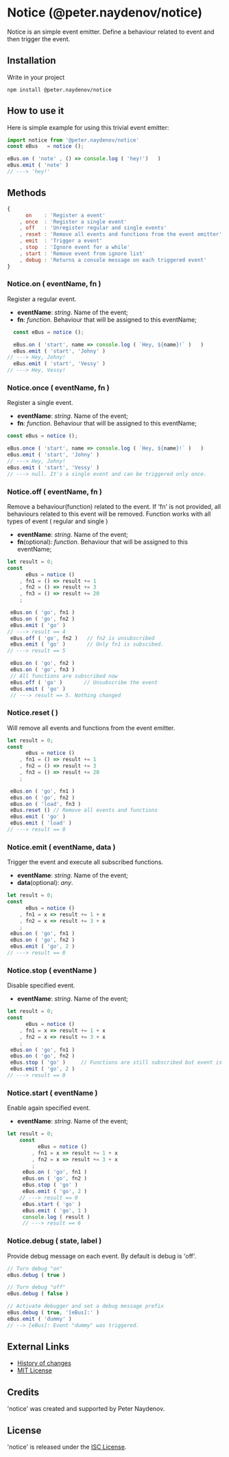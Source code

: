 # Notice (@peter.naydenov/notice)

Notice is an simple event emitter. Define a behaviour related to event and then trigger the event. 

## Installation
Write in your project

```
npm install @peter.naydenov/notice
```





## How to use it
Here is simple example for using this trivial event emitter:
```js
import notice from '@peter.naydenov/notice'
const eBus   = notice ();

eBus.on ( 'note' , () => console.log ( 'hey!')   )
eBus.emit ( 'note' )
// ---> 'hey!'
```





## Methods

```js
{
      on    : 'Register a event'
    , once  : 'Register a single event'
    , off   : 'Unregister regular and single events'
    , reset : 'Remove all events and functions from the event emitter' // After version 2.1.0
    , emit  : 'Trigger a event'
    , stop  : 'Ignore event for a while'
    , start : 'Remove event from ignore list'
    , debug : 'Returns a console message on each triggered event'
}
```

### Notice.on ( eventName, fn )
Register a regular event.
- **eventName**: *string*. Name of the event;
- **fn**: *function*. Behaviour that will be assigned to this eventName;
```js
  const eBus = notice ();

  eBus.on ( 'start', name => console.log ( `Hey, ${name}!` )   )   
  eBus.emit ( 'start', 'Johny' )
// ---> Hey, Johny!
  eBus.emit ( 'start', 'Vessy' )
// ---> Hey, Vessy!
```



### Notice.once ( eventName, fn )
Register a single event.
- **eventName**: *string*. Name of the event;
- **fn**: *function*. Behaviour that will be assigned to this eventName;
```js
const eBus = notice ();

eBus.once ( 'start', name => console.log ( `Hey, ${name}!` )   )
eBus.emit ( 'start', 'Johny' )
// ---> Hey, Johny!
eBus.emit ( 'start', 'Vessy' )
// ---> null. It's a single event and can be triggered only once.
```



### Notice.off ( eventName, fn )
Remove a behaviour(function) related to the event. If 'fn' is not provided, all behaviours related to this event will be removed. Function works with all types of event ( regular and single )
- **eventName**: *string*. Name of the event;
- **fn**(optional): *function*. Behaviour that will be assigned to this eventName;
```js
let result = 0;
const 
      eBus = notice ()
    , fn1 = () => result += 1
    , fn2 = () => result += 3
    , fn3 = () => result += 20
    ;

 eBus.on ( 'go', fn1 )
 eBus.on ( 'go', fn2 )
 eBus.emit ( 'go' )
// ---> result == 4
 eBus.off ( 'go', fn2 )   // fn2 is unsubscribed
 eBus.emit ( 'go' )       // Only fn1 is subscibed.
// ---> result == 5

 eBus.on ( 'go', fn2 )
 eBus.on ( 'go', fn3 )
 // All functions are subscribed now
 eBus.off ( 'go' )       // Unsubscribe the event
 eBus.emit ( 'go' )
 // ---> result == 5. Nothing changed
```

### Notice.reset ( )
Will remove all events and functions from the event emitter.
```js
let result = 0;
const 
      eBus = notice ()
    , fn1 = () => result += 1
    , fn2 = () => result += 3
    , fn3 = () => result += 20
    ;

 eBus.on ( 'go', fn1 )
 eBus.on ( 'go', fn2 )
 eBus.on ( 'load', fn3 )
 eBus.reset () // Remove all events and functions
 eBus.emit ( 'go' )
 eBus.emit ( 'load' )
// ---> result == 0
```


### Notice.emit ( eventName, data )
Trigger the event and execute all subscribed functions.
- **eventName**: *string*. Name of the event;
- **data**(optional): *any*. 

```js
let result = 0;
const 
      eBus = notice ()
    , fn1 = x => result += 1 + x
    , fn2 = x => result += 3 + x
    ;
 eBus.on ( 'go', fn1 )
 eBus.on ( 'go', fn2 )
 eBus.emit ( 'go', 2 )
// ---> result == 8
```





### Notice.stop ( eventName )
Disable specified event.
- **eventName**: *string*. Name of the event;

```js
let result = 0;
const 
      eBus = notice ()
    , fn1 = x => result += 1 + x
    , fn2 = x => result += 3 + x
    ;
 eBus.on ( 'go', fn1 )
 eBus.on ( 'go', fn2 )
 eBus.stop ( 'go' )     // Functions are still subscribed but event is muted
 eBus.emit ( 'go', 2 )
// ---> result == 0
```





### Notice.start ( eventName )
Enable again specified event.
- **eventName**: *string*. Name of the event;

```js
let result = 0;
    const 
          eBus = notice ()
        , fn1 = x => result += 1 + x
        , fn2 = x => result += 3 + x
        ;
     eBus.on ( 'go', fn1 )
     eBus.on ( 'go', fn2 )
     eBus.stop ( 'go' )
     eBus.emit ( 'go', 2 )
    // ---> result == 0
     eBus.start ( 'go' )
     eBus.emit ( 'go', 1 )
     console.log ( result )
     // ---> result == 6 
```


### Notice.debug ( state, label )
Provide debug message on each event. By default is debug is 'off'.

```js
// Turn debug "on"
eBus.debug ( true )

// Turn debug "off"
eBus.debug ( false )

// Activate debugger and set a debug message prefix
eBus.debug ( true, '[eBus]:' )
eBus.emit ( 'dummy' )
// --> [eBus]: Event "dummy" was triggered.
```



## External Links

- [History of changes](https://github.com/PeterNaydenov/notice/Changelog.md)
- [MIT License](https://github.com/PeterNaydenov/notice/LICENSE)




## Credits
'notice' was created and supported by Peter Naydenov.





## License
'notice' is released under the [ISC License](https://opensource.org/licenses/ISC).